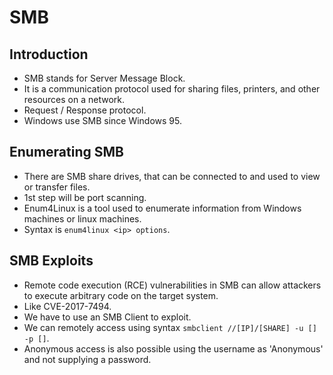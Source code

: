 # SMB

## Introduction

- SMB stands for Server Message Block.
- It is a communication protocol used for sharing files, printers, and other resources on a network.
- Request / Response protocol.
- Windows use SMB since Windows 95.

## Enumerating SMB

- There are SMB share drives, that can be connected to and used to view or transfer files.
- 1st step will be port scanning.
- Enum4Linux is a tool used to enumerate information from Windows machines or linux machines.
- Syntax is `enum4linux <ip> options`.

## SMB Exploits

- Remote code execution (RCE) vulnerabilities in SMB can allow attackers to execute arbitrary code on the target system.
- Like CVE-2017-7494.
- We have to use an SMB Client to exploit.
- We can remotely access using syntax ```smbclient //[IP]/[SHARE] -u [] -p []```.
- Anonymous access is also possible using the username as 'Anonymous' and not supplying a password.
